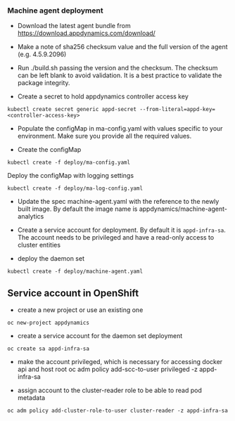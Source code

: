 ### Machine agent deployment

* Download the latest agent bundle from https://download.appdynamics.com/download/
* Make a note of sha256 checksum value and the full version of the agent (e.g. 4.5.9.2096)
* Run ./build.sh passing the version and the checksum. The checksum can be left blank to avoid validation. 
It is a best practice to validate the package integrity.


* Create a secret to hold appdynamics controller access key
```
kubectl create secret generic appd-secret --from-literal=appd-key=<controller-access-key>
```

* Populate the configMap in ma-config.yaml with values specific to your environment. Make sure you provide all the required values.

* Create the configMap
```
kubectl create -f deploy/ma-config.yaml
```

Deploy the configMap with logging settings
```
kubectl create -f deploy/ma-log-config.yaml
```


* Update the spec machine-agent.yaml with the reference to the newly built image. By default the image name is
appdynamics/machine-agent-analytics

* Create a service account for deployment. By default it is `appd-infra-sa`.
The account needs to be privileged and have a read-only access to cluster entities

* deploy the daemon set
```
kubectl create -f deploy/machine-agent.yaml
```


## Service account in OpenShift

* create a new project or use an existing one
```
oc new-project appdynamics
```

 * create a service account for the daemon set deployment
```
oc create sa appd-infra-sa
```

* make the account privileged, which is necessary for accessing docker api and host root
oc adm policy add-scc-to-user privileged -z appd-infra-sa

* assign account to the cluster-reader role to be able to read pod metadata
```
oc adm policy add-cluster-role-to-user cluster-reader -z appd-infra-sa
```


